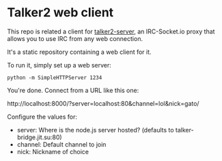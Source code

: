 Talker2 web client
==================

This repo is related a client for [talker2-server](https://github.com/teambox/talker2-server),
an IRC-Socket.io proxy that allows you to use IRC from any web connection.

It's a static repository containing a web client for it.

To run it, simply set up a web server:

    python -m SimpleHTTPServer 1234

You're done. Connect from a URL like this one:

http://localhost:8000/?server=localhost:80&channel=lol&nick=gato/

Configure the values for:

- server: Where is the node.js server hosted? (defaults to talker-bridge.jit.su:80)
- channel: Default channel to join
- nick: Nickname of choice

